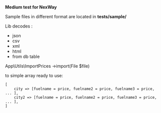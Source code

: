**Medium test for NexWay**

Sample files in different format are located in **tests/sample/**

Lib decodes :
- json
- csv
- xml
- html
- from db table

App\Utils\ImportPrices 
->import(File $file)

to simple array ready to use:


    [
        city => [fuelname = price, fuelname2 = price, fuelname3 = price, ... ],
        city2 => [fuelname = price, fuelname2 = price, fuelname3 = price, ... ],
    ]
